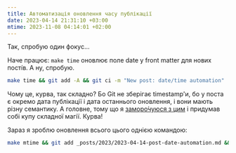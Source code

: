 ```yaml
---
title: Автоматизація оновлення часу публікації
date: 2023-04-14 21:31:10 +03:00
mtime: 2023-11-08 04:14:01 +02:00
---
```


Так, спробую один фокус…

Наче працює: `make time` оновлює поле date у front matter для нових пості́в.
А ну, спробую.

```sh
make time && git add -A && git ci -m "New post: date/time automation"
```

Чому це, курва, так складно? Бо Git не зберігає timestamp'и, бо у поста є окремо дата публікації і дата останнього оновлення, і вони мають різну семантику. А головне, тому що я [заморо́чуюся з цим][1] і придумав собі купу складної магії. Курва!

Зараз я зроблю оновлення всього цього однією командою:

```sh
make mtime && git add _posts/2023/2023-04-14-post-date-automation.md && git ci -m "Post update"
```

[1]: /2023/01/14/make-mtime.html
